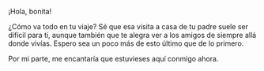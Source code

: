 ¡Hola, bonita!

¿Cómo va todo en tu viaje? Sé que esa visita a casa de tu padre suele ser difícil para ti, aunque también que te alegra ver a los amigos de siempre allá donde vivías. Espero sea un poco más de esto último que de lo primero.

Por mi parte, me encantaría que estuvieses aquí conmigo ahora.

